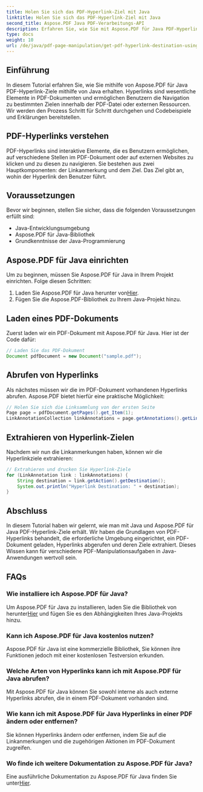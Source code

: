 ```yaml
---
title: Holen Sie sich das PDF-Hyperlink-Ziel mit Java
linktitle: Holen Sie sich das PDF-Hyperlink-Ziel mit Java
second_title: Aspose.PDF Java PDF-Verarbeitungs-API
description: Erfahren Sie, wie Sie mit Aspose.PDF für Java PDF-Hyperlink-Ziele mithilfe von Java abrufen. Lernen Sie Schritt für Schritt anhand von Codebeispielen in diesem umfassenden Tutorial.
type: docs
weight: 10
url: /de/java/pdf-page-manipulation/get-pdf-hyperlink-destination-using-java/
---
```


## Einführung

In diesem Tutorial erfahren Sie, wie Sie mithilfe von Aspose.PDF für Java PDF-Hyperlink-Ziele mithilfe von Java erhalten. Hyperlinks sind wesentliche Elemente in PDF-Dokumenten und ermöglichen Benutzern die Navigation zu bestimmten Zielen innerhalb der PDF-Datei oder externen Ressourcen. Wir werden den Prozess Schritt für Schritt durchgehen und Codebeispiele und Erklärungen bereitstellen.

## PDF-Hyperlinks verstehen

PDF-Hyperlinks sind interaktive Elemente, die es Benutzern ermöglichen, auf verschiedene Stellen im PDF-Dokument oder auf externen Websites zu klicken und zu diesen zu navigieren. Sie bestehen aus zwei Hauptkomponenten: der Linkanmerkung und dem Ziel. Das Ziel gibt an, wohin der Hyperlink den Benutzer führt.

## Voraussetzungen

Bevor wir beginnen, stellen Sie sicher, dass die folgenden Voraussetzungen erfüllt sind:
- Java-Entwicklungsumgebung
- Aspose.PDF für Java-Bibliothek
- Grundkenntnisse der Java-Programmierung

## Aspose.PDF für Java einrichten

Um zu beginnen, müssen Sie Aspose.PDF für Java in Ihrem Projekt einrichten. Folge diesen Schritten:
1.  Laden Sie Aspose.PDF für Java herunter von[Hier](https://releases.aspose.com/pdf/java/).
2. Fügen Sie die Aspose.PDF-Bibliothek zu Ihrem Java-Projekt hinzu.

## Laden eines PDF-Dokuments

Zuerst laden wir ein PDF-Dokument mit Aspose.PDF für Java. Hier ist der Code dafür:

```java
// Laden Sie das PDF-Dokument
Document pdfDocument = new Document("sample.pdf");
```

## Abrufen von Hyperlinks

Als nächstes müssen wir die im PDF-Dokument vorhandenen Hyperlinks abrufen. Aspose.PDF bietet hierfür eine praktische Möglichkeit:

```java
// Holen Sie sich die Linksammlung von der ersten Seite
Page page = pdfDocument.getPages().get_Item(1);
LinkAnnotationCollection linkAnnotations = page.getAnnotations().getLinkAnnotations();
```

## Extrahieren von Hyperlink-Zielen

Nachdem wir nun die Linkanmerkungen haben, können wir die Hyperlinkziele extrahieren:

```java
// Extrahieren und drucken Sie Hyperlink-Ziele
for (LinkAnnotation link : linkAnnotations) {
    String destination = link.getAction().getDestination();
    System.out.println("Hyperlink Destination: " + destination);
}
```

## Abschluss

In diesem Tutorial haben wir gelernt, wie man mit Java und Aspose.PDF für Java PDF-Hyperlink-Ziele erhält. Wir haben die Grundlagen von PDF-Hyperlinks behandelt, die erforderliche Umgebung eingerichtet, ein PDF-Dokument geladen, Hyperlinks abgerufen und deren Ziele extrahiert. Dieses Wissen kann für verschiedene PDF-Manipulationsaufgaben in Java-Anwendungen wertvoll sein.

## FAQs

### Wie installiere ich Aspose.PDF für Java?

 Um Aspose.PDF für Java zu installieren, laden Sie die Bibliothek von herunter[Hier](https://releases.aspose.com/pdf/java/) und fügen Sie es den Abhängigkeiten Ihres Java-Projekts hinzu.

### Kann ich Aspose.PDF für Java kostenlos nutzen?

Aspose.PDF für Java ist eine kommerzielle Bibliothek, Sie können ihre Funktionen jedoch mit einer kostenlosen Testversion erkunden.

### Welche Arten von Hyperlinks kann ich mit Aspose.PDF für Java abrufen?

Mit Aspose.PDF für Java können Sie sowohl interne als auch externe Hyperlinks abrufen, die in einem PDF-Dokument vorhanden sind.

### Wie kann ich mit Aspose.PDF für Java Hyperlinks in einer PDF ändern oder entfernen?

Sie können Hyperlinks ändern oder entfernen, indem Sie auf die Linkanmerkungen und die zugehörigen Aktionen im PDF-Dokument zugreifen.

### Wo finde ich weitere Dokumentation zu Aspose.PDF für Java?

 Eine ausführliche Dokumentation zu Aspose.PDF für Java finden Sie unter[Hier](https://reference.aspose.com/pdf/java/).
